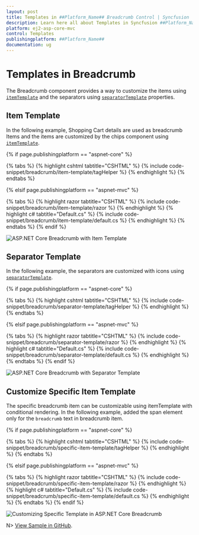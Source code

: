 ```yaml
---
layout: post
title: Templates in ##Platform_Name## Breadcrumb Control | Syncfusion
description: Learn here all about Templates in Syncfusion ##Platform_Name## Breadcrumb control of Syncfusion Essential JS 2 and more.
platform: ej2-asp-core-mvc
control: Templates
publishingplatform: ##Platform_Name##
documentation: ug
---
```



# Templates in Breadcrumb

The Breadcrumb component provides a way to customize the items using [`itemTemplate`](https://help.syncfusion.com/cr/aspnetcore-js2/Syncfusion.EJ2.Navigations.Breadcrumb.html#Syncfusion_EJ2_Navigations_Breadcrumb_ItemTemplate) and the separators using [`separatorTemplate`](https://help.syncfusion.com/cr/aspnetcore-js2/Syncfusion.EJ2.Navigations.Breadcrumb.html#Syncfusion_EJ2_Navigations_Breadcrumb_SeparatorTemplate) properties.

## Item Template

In the following example, Shopping Cart details are used as breadcrumb Items and the items are customized by the chips component using [`itemTemplate`](https://help.syncfusion.com/cr/aspnetcore-js2/Syncfusion.EJ2.Navigations.Breadcrumb.html#Syncfusion_EJ2_Navigations_Breadcrumb_ItemTemplate).

{% if page.publishingplatform == "aspnet-core" %}

{% tabs %}
{% highlight cshtml tabtitle="CSHTML" %}
{% include code-snippet/breadcrumb/item-template/tagHelper %}
{% endhighlight %}
{% endtabs %}

{% elsif page.publishingplatform == "aspnet-mvc" %}

{% tabs %}
{% highlight razor tabtitle="CSHTML" %}
{% include code-snippet/breadcrumb/item-template/razor %}
{% endhighlight %}
{% highlight c# tabtitle="Default.cs" %}
{% include code-snippet/breadcrumb/item-template/default.cs %}
{% endhighlight %}
{% endtabs %}
{% endif %}


![ASP.NET Core Breadcrumb with Item Template](images/item-template.PNG)

## Separator Template

In the following example, the separators are customized with icons using [`separatorTemplate`](https://help.syncfusion.com/cr/aspnetcore-js2/Syncfusion.EJ2.Navigations.Breadcrumb.html#Syncfusion_EJ2_Navigations_Breadcrumb_SeparatorTemplate).

{% if page.publishingplatform == "aspnet-core" %}

{% tabs %}
{% highlight cshtml tabtitle="CSHTML" %}
{% include code-snippet/breadcrumb/separator-template/tagHelper %}
{% endhighlight %}
{% endtabs %}

{% elsif page.publishingplatform == "aspnet-mvc" %}

{% tabs %}
{% highlight razor tabtitle="CSHTML" %}
{% include code-snippet/breadcrumb/separator-template/razor %}
{% endhighlight %}
{% highlight c# tabtitle="Default.cs" %}
{% include code-snippet/breadcrumb/separator-template/default.cs %}
{% endhighlight %}
{% endtabs %}
{% endif %}

![ASP.NET Core Breadcrumb with Separator Template](images/separator-temp.PNG)

## Customize Specific Item Template

The specific breadcrumb item can be customizable using itemTemplate with conditional rendering. In the following example, added the span element only for the `breadcrumb` text in breadcrumb item.

{% if page.publishingplatform == "aspnet-core" %}

{% tabs %}
{% highlight cshtml tabtitle="CSHTML" %}
{% include code-snippet/breadcrumb/specific-item-template/tagHelper %}
{% endhighlight %}
{% endtabs %}

{% elsif page.publishingplatform == "aspnet-mvc" %}

{% tabs %}
{% highlight razor tabtitle="CSHTML" %}
{% include code-snippet/breadcrumb/specific-item-template/razor %}
{% endhighlight %}
{% highlight c# tabtitle="Default.cs" %}
{% include code-snippet/breadcrumb/specific-item-template/default.cs %}
{% endhighlight %}
{% endtabs %}
{% endif %}

![Customizing Specific Template in ASP.NET Core Breadcrumb](images/breadcrumb-specific-item-template.png)

N> [View Sample in GitHub](https://github.com/SyncfusionExamples/ASP-NET-Core-UG-Examples/tree/main/Breadcrumb/OverflowandTemplateSample).